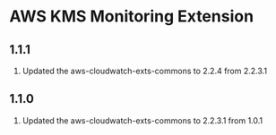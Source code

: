 # AWS KMS Monitoring Extension

## 1.1.1
1. Updated the aws-cloudwatch-exts-commons to 2.2.4 from 2.2.3.1

## 1.1.0
1. Updated the aws-cloudwatch-exts-commons to 2.2.3.1 from 1.0.1